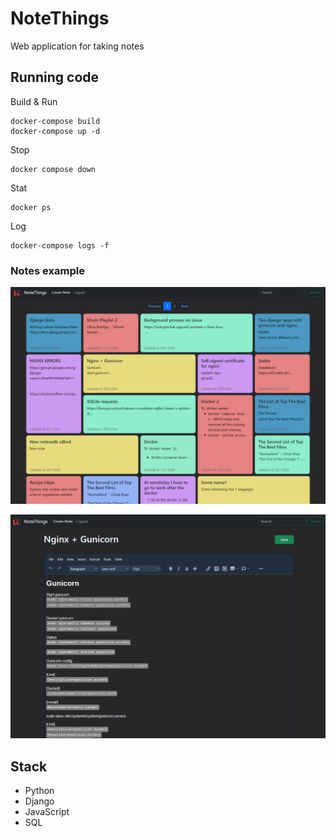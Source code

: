 # NoteThings

Web application for taking notes

## Running code

Build & Run
```
docker-compose build
docker-compose up -d
```

Stop
```
docker compose down
```

Stat
```
docker ps
```

Log
```
docker-compose logs -f
```

### Notes example
![desctop screenshot](https://github.com/SergeiVasilyev/Notethings/blob/main/docs/images/desctop_screenshot_2.png)

![desctop screenshot](https://github.com/SergeiVasilyev/Notethings/blob/main/docs/images/Note.png)


## Stack
- Python
- Django
- JavaScript
- SQL

